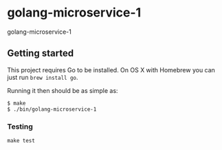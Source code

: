 # golang-microservice-1

golang-microservice-1

## Getting started

This project requires Go to be installed. On OS X with Homebrew you can just run `brew install go`.

Running it then should be as simple as:

```console
$ make
$ ./bin/golang-microservice-1
```

### Testing

`make test`
